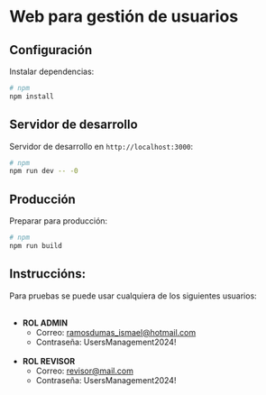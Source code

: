 # Web para gestión de usuarios

## Configuración

Instalar dependencias:

```bash
# npm
npm install
```

## Servidor de desarrollo

Servidor de desarrollo en `http://localhost:3000`:

```bash
# npm
npm run dev -- -0
```

## Producción

Preparar para producción:

```bash
# npm
npm run build
```

## Instruccións:

Para pruebas se puede usar cualquiera de los siguientes usuarios:
<br><br>
- <strong>ROL ADMIN</strong>
  - Correo: ramosdumas_ismael@hotmail.com
  - Contraseña: UsersManagement2024!
<br><br>
- <strong>ROL REVISOR</strong>
  - Correo: revisor@mail.com
  - Contraseña: UsersManagement2024!